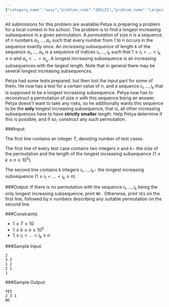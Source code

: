 ```yaml
---
{"category_name":"easy","problem_code":"INVLIS","problem_name":"Largest Increasing Subsequence","languages_supported":{"0":"C","1":"CPP14","2":"JAVA","3":"PYTH","4":"PYTH 3.6","5":"PYPY","6":"CS2","7":"PAS fpc","8":"PAS gpc","9":"RUBY","10":"PHP","11":"GO","12":"NODEJS","13":"HASK","14":"rust","15":"SCALA","16":"swift","17":"D","18":"PERL","19":"FORT","20":"WSPC","21":"ADA","22":"CAML","23":"ICK","24":"BF","25":"ASM","26":"CLPS","27":"PRLG","28":"ICON","29":"SCM qobi","30":"PIKE","31":"ST","32":"NICE","33":"LUA","34":"BASH","35":"NEM","36":"LISP sbcl","37":"LISP clisp","38":"SCM guile","39":"JS","40":"ERL","41":"TCL","42":"kotlin","43":"PERL6","44":"TEXT","45":"SCM chicken","46":"PYP3","47":"CLOJ","48":"COB","49":"FS"},"max_timelimit":2,"source_sizelimit":50000,"problem_author":"vijju123","problem_tester":null,"date_added":"17-11-2018","tags":{"0":"vijju123"},"time":{"view_start_date":1542546000,"submit_start_date":1542546000,"visible_start_date":1542546000,"end_date":1735669800},"is_direct_submittable":false,"layout":"problem"}
---
```

<span class="solution-visible-txt">All submissions for this problem are available.</span>Petya is preparing a problem for a local contest in his school. The problem is to find a longest increasing subsequence in a given permutation. A *permutation* of size $n$ is a sequence of $n$ numbers $a_1, \ldots, a_n$ such that every number from $1$ to $n$ occurs in the sequence exactly once. An *increasing subsequence* of length $k$ of the sequence $a_1, \ldots, a_n$ is a sequence of indices $i_1, \ldots, i_k$ such that $1 \leq i_1 < \ldots < i_k \leq n$ and $a_{i_1} < \ldots < a_{i_k}$. A longest increasing subsequence is an increasing subsequences with the largest length. Note that in general there may be several longest increasing subsequences.

Petya had some tests prepared, but then lost the input part for some of them. He now has a test for a certain value of $n$, and a sequence $i_1, \ldots, i_k$ that is supposed to be a longest increasing subsequence. Petya now has to reconstruct a permutation of size $n$ with this sequence being an answer. Petya doesn't want to take any risks, so he additionally wants this sequence to be the **only** longest increasing subsequence, that is, all other increasing subsequences have to have **strictly smaller** length. Help Petya determine if this is possible, and if so, construct any such permutation.

###Input:

The first line contains an integer $T$, denoting number of test cases.

The first line of every test case contains two integers $n$ and $k-$  the size of the permutation and the length of the longest increasing subsequence ($1 \leq k \leq n \leq 10^5$).

The second line contains $k$ integers $i_1, \ldots, i_k-$ the longest increasing subsequence ($1 \leq i_1 < \ldots < i_k \leq n$).

###Output:
If there is no permutation with the sequence $i_1, \ldots, i_k$ being the only longest increasing subsequence, print `NO` . Otherwise, print `YES` on the first line, followed by $n$ numbers describing any suitable permutation on the second line.

###Constraints 
- $1 \leq T \leq 10$
- $1 \leq k \leq n \leq 10^5$    
- $1 \leq i_1 < \ldots < i_k \leq n$    

###Sample Input: 
```
2
3 2
1 2
2 1
1
```


###Sample Output:
```
YES
2 3 1
NO
```
